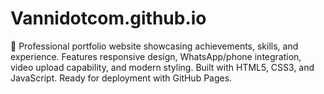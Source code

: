 # Vannidotcom.github.io
🌟 Professional portfolio website showcasing achievements, skills, and experience. Features responsive design, WhatsApp/phone integration, video upload capability, and modern styling. Built with HTML5, CSS3, and JavaScript. Ready for deployment with GitHub Pages.
